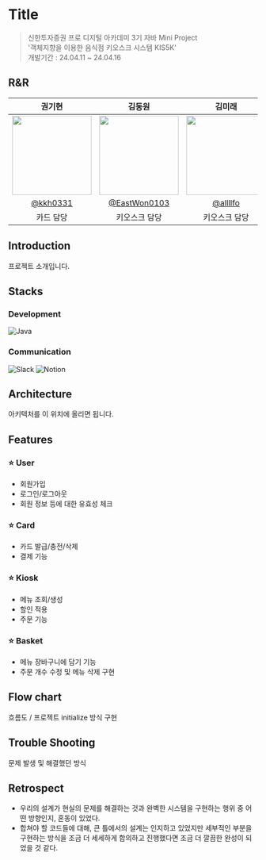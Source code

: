 # Title
> 신한투자증권 프로 디지털 아카데미 3기 자바 Mini Project </br> 
'객체지향을 이용한 음식점 키오스크 시스템 KIS5K'</br> 
개발기간 : 24.04.11 ~ 24.04.16


## R&R
|권기현|김동원|김미래|박서희|박지민|허상진|
|:---:|:---:|:---:|:---:|:---:|:---:|
|<img width="160px" src="https://avatars.githubusercontent.com/u/99806443?v=4"/>|<img width="160px" src="https://avatars.githubusercontent.com/u/63653473?v=4"/>|<img width="160px" src="https://avatars.githubusercontent.com/u/86925185?v=4"/> |<img width="160px" src="https://avatars.githubusercontent.com/u/53520867?v=4"/> |<img width="160px" src="https://avatars.githubusercontent.com/u/122578483?v=4"/>|<img width="160px" src="https://avatars.githubusercontent.com/u/128025654?v=4"/> |
|[@kkh0331](https://github.com/kkh0331)|[@EastWon0103](https://github.com/EastWon0103)|[@allllfo](https://github.com/allllfo)|[@seohee99](https://github.com/seohee99)|[@jiminpark23](https://github.com/jiminpark23)|[@bookeers](https://github.com/bookeers)|
|카드 담당|키오스크 담당|키오스크 담당|카드 담당|키오스크 담당|유저 담당|

## Introduction
프로젝트 소개입니다.

## Stacks

### Development
![Java](https://img.shields.io/badge/Java-007396?style=for-the-badge&logo=Notion&logoColor=white)

### Communication
![Slack](https://img.shields.io/badge/Slack-4A154B?style=for-the-badge&logo=Slack&logoColor=white)
![Notion](https://img.shields.io/badge/Notion-000000?style=for-the-badge&logo=Notion&logoColor=white)


## Architecture
아키텍처를 이 위치에 올리면 됩니다.

## Features

### ⭐️ User
- 회원가입
- 로그인/로그아웃
- 회원 정보 등에 대한 유효성 체크

### ⭐️ Card
- 카드 발급/충전/삭제
- 결제 기능

### ⭐️ Kiosk
- 메뉴 조회/생성
- 할인 적용
- 주문 기능

### ⭐️ Basket
- 메뉴 장바구니에 담기 기능
- 주문 개수 수정 및 메뉴 삭제 구현

## Flow chart
흐름도 / 프로젝트 initialize 방식 구현

## Trouble Shooting
문제 발생 및 해결했던 방식

## Retrospect
* 우리의 설계가 현실의 문제를 해결하는 것과 완벽한 시스템을 구현하는 행위 중 어떤 방향인지, 혼동이 있었다.
* 합쳐야 할 코드들에 대해, 큰 틀에서의 설계는 인지하고 있었지만 세부적인 부분을 구현하는 방식을 조금 더 세세하게 합의하고 진행했다면 조금 더 깔끔한 완성이 되었을 것 같다.
